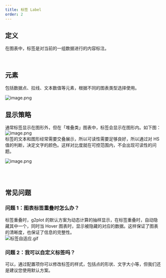 ```yaml
---
title: 标签 Label
order: 2
---
```


## 定义

在图表中，标签是对当前的一组数据进行的内容标注。

<br />

## 元素

包括数据点、拉线、文本数值等元素，根据不同的图表类型选择使用。

![image.png](https://gw.alipayobjects.com/mdn/rms_a8a5bf/afts/img/A*48m4QpCnyp8AAAAAAAAAAAAAARQnAQ#align=left&display=inline&height=309&name=image.png&originHeight=618&originWidth=2190&size=85460&status=done&width=1095)

## 显示策略

通常标签显示在图形外，但在「堆叠类」图表中，标签会显示在图形内。如下图：<br />![image.png](https://gw.alipayobjects.com/mdn/rms_a8a5bf/afts/img/A*_mkHQKT8bogAAAAAAAAAAAAAARQnAQ#align=left&display=inline&height=262&name=image.png&originHeight=716&originWidth=1030&size=51288&status=done&width=377)<br />标签的文本和图形经常需要交叠展示，所以可读性需要足够良好，所以通过对 HS 值的判断，决定文字的颜色。这样对比度就在可控范围内，不会出现可读性的问题。

![image.png](https://gw.alipayobjects.com/mdn/rms_a8a5bf/afts/img/A*yTziRrxxIgwAAAAAAAAAAAAAARQnAQ#align=left&display=inline&height=318&name=image.png&originHeight=636&originWidth=500&size=44263&status=done&width=250)

<br /><br />

## 常见问题

### 问题 1：图表标签重叠时怎么办？

标签重叠时，g2plot 的默认方案为动态计算的抽样显示，在标签重叠时，自动隐藏其中一个，同时当 Hover 图表时，显示被隐藏的对应的数据。这样保证了图表的清晰度，也保证了信息的完整性。<br />![标签自适应.gif](https://gw.alipayobjects.com/mdn/rms_a8a5bf/afts/img/A*yxjZRbvQ7j0AAAAAAAAAAAAAARQnAQ#align=left&display=inline&height=250&name=%E6%A0%87%E7%AD%BE%E8%87%AA%E9%80%82%E5%BA%94.gif&originHeight=797&originWidth=825&size=935159&status=done&width=259)

### 问题 2：我可以自定义标签吗？

可以，通过配置项你可以修改标签的样式，包括点的形状、文字大小等，但我们还是建议您使用默认方案。
